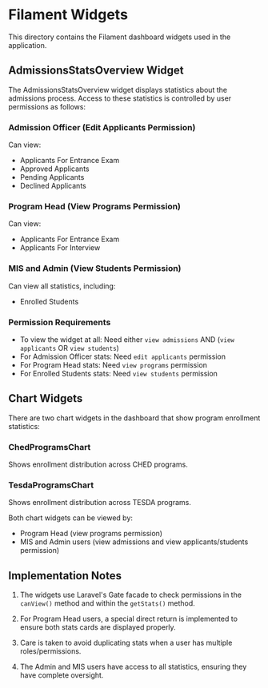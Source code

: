 # Filament Widgets

This directory contains the Filament dashboard widgets used in the application.

## AdmissionsStatsOverview Widget

The AdmissionsStatsOverview widget displays statistics about the admissions process. Access to these statistics is controlled by user permissions as follows:

### Admission Officer (Edit Applicants Permission)
Can view:
- Applicants For Entrance Exam
- Approved Applicants
- Pending Applicants
- Declined Applicants

### Program Head (View Programs Permission)
Can view:
- Applicants For Entrance Exam
- Applicants For Interview

### MIS and Admin (View Students Permission)
Can view all statistics, including:
- Enrolled Students

### Permission Requirements
- To view the widget at all: Need either `view admissions` AND (`view applicants` OR `view students`)
- For Admission Officer stats: Need `edit applicants` permission
- For Program Head stats: Need `view programs` permission
- For Enrolled Students stats: Need `view students` permission

## Chart Widgets

There are two chart widgets in the dashboard that show program enrollment statistics:

### ChedProgramsChart 
Shows enrollment distribution across CHED programs.

### TesdaProgramsChart
Shows enrollment distribution across TESDA programs.

Both chart widgets can be viewed by:
- Program Head (view programs permission)
- MIS and Admin users (view admissions and view applicants/students permission)

## Implementation Notes

1. The widgets use Laravel's Gate facade to check permissions in the `canView()` method and within the `getStats()` method.

2. For Program Head users, a special direct return is implemented to ensure both stats cards are displayed properly.

3. Care is taken to avoid duplicating stats when a user has multiple roles/permissions.

4. The Admin and MIS users have access to all statistics, ensuring they have complete oversight. 